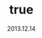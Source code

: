 ---
wip: "True"
id: "6689"
title:
  de: "Vergilbte Steinbockleder-Karte"
  en: "Timeworn Goatskin Map"
  fr: "Vieille carte en peau de bouquetin"
  ja: "古ぼけた地図G2"
  cn: "陈旧的山羊革地图"
  ko: "2등급 오래된 지도"
layout: treasuremap
page_type: guide
categories: "treasuremap"
instanceType: "treasuremap"
date: "2013.12.14"
patchNumber: "2.1"
patchName: "A Realm Awoken"
expac: "arr"
image: "/assets/img/content/klassen/Chocobo.webp"
terms:
    - term: "TreasureMaps"
    - term: "A Realm Awoken"
sortid: 2
order: 2
plvl: 50
slug: "vergilbte_steinbockleder_karte"
maxpartysize: 1
zones:
  - zonename: "Central Shroud"
    fullimage: "/assets/img/treasuremaps/Vergilbte Steinbockleder-Karte/Tiefer Wald.webp"
    subimage:
      - "/assets/img/treasuremaps/Vergilbte Steinbockleder-Karte/Tiefer Wald/A.webp"
      - "/assets/img/treasuremaps/Vergilbte Steinbockleder-Karte/Tiefer Wald/B.webp"
      - "/assets/img/treasuremaps/Vergilbte Steinbockleder-Karte/Tiefer Wald/C.webp"
  - zonename: "North Shroud"
    fullimage: "/assets/img/treasuremaps/Vergilbte Steinbockleder-Karte/Nordwald.webp"
    subimage:
      - "/assets/img/treasuremaps/Vergilbte Steinbockleder-Karte/Nordwald/A.webp"
      - "/assets/img/treasuremaps/Vergilbte Steinbockleder-Karte/Nordwald/B.webp"
      - "/assets/img/treasuremaps/Vergilbte Steinbockleder-Karte/Nordwald/C.webp"
  - zonename: "Middle La Noscea"
    fullimage: "/assets/img/treasuremaps/Vergilbte Steinbockleder-Karte/Zentrales La Noscea.webp"
    subimage:
      - "/assets/img/treasuremaps/Vergilbte Steinbockleder-Karte/Zentrales La Noscea/A.webp"
      - "/assets/img/treasuremaps/Vergilbte Steinbockleder-Karte/Zentrales La Noscea/B.webp"
      - "/assets/img/treasuremaps/Vergilbte Steinbockleder-Karte/Zentrales La Noscea/C.webp"
  - zonename: "Lower La Noscea"
    fullimage: "/assets/img/treasuremaps/Vergilbte Steinbockleder-Karte/Unteres La Noscea.webp"
    subimage:
      - "/assets/img/treasuremaps/Vergilbte Steinbockleder-Karte/Unteres La Noscea/A.webp"
      - "/assets/img/treasuremaps/Vergilbte Steinbockleder-Karte/Unteres La Noscea/B.webp"
      - "/assets/img/treasuremaps/Vergilbte Steinbockleder-Karte/Unteres La Noscea/C.webp"
  - zonename: "Eastern La Noscea"
    fullimage: "/assets/img/treasuremaps/Vergilbte Steinbockleder-Karte/Östliches La Noscea.webp"
    subimage:
      - "/assets/img/treasuremaps/Vergilbte Steinbockleder-Karte/Östliches La Noscea/A.webp"
      - "/assets/img/treasuremaps/Vergilbte Steinbockleder-Karte/Östliches La Noscea/B.webp"
      - "/assets/img/treasuremaps/Vergilbte Steinbockleder-Karte/Östliches La Noscea/C.webp"
  - zonename: "Western La Noscea"
    fullimage: "/assets/img/treasuremaps/Vergilbte Steinbockleder-Karte/Westliches La Noscea.webp"
    subimage:
      - "/assets/img/treasuremaps/Vergilbte Steinbockleder-Karte/Westliches La Noscea/A.webp"
      - "/assets/img/treasuremaps/Vergilbte Steinbockleder-Karte/Westliches La Noscea/B.webp"
      - "/assets/img/treasuremaps/Vergilbte Steinbockleder-Karte/Westliches La Noscea/C.webp"
  - zonename: "Upper La Noscea"
    fullimage: "/assets/img/treasuremaps/Vergilbte Steinbockleder-Karte/Oberes La Noscea.webp"
    subimage:
      - "/assets/img/treasuremaps/Vergilbte Steinbockleder-Karte/Oberes La Noscea/A.webp"
      - "/assets/img/treasuremaps/Vergilbte Steinbockleder-Karte/Oberes La Noscea/B.webp"
      - "/assets/img/treasuremaps/Vergilbte Steinbockleder-Karte/Oberes La Noscea/C.webp"
  - zonename: "Outer La Noscea"
    fullimage: "/assets/img/treasuremaps/Vergilbte Steinbockleder-Karte/Äußeres La Noscea.webp"
    subimage:
      - "/assets/img/treasuremaps/Vergilbte Steinbockleder-Karte/Äußeres La Noscea/A.webp"
      - "/assets/img/treasuremaps/Vergilbte Steinbockleder-Karte/Äußeres La Noscea/B.webp"
      - "/assets/img/treasuremaps/Vergilbte Steinbockleder-Karte/Äußeres La Noscea/C.webp"
  - zonename: "East Shroud"
    fullimage: "/assets/img/treasuremaps/Vergilbte Steinbockleder-Karte/Ostwald.webp"
    subimage:
      - "/assets/img/treasuremaps/Vergilbte Steinbockleder-Karte/Ostwald/A.webp"
      - "/assets/img/treasuremaps/Vergilbte Steinbockleder-Karte/Ostwald/B.webp"
      - "/assets/img/treasuremaps/Vergilbte Steinbockleder-Karte/Ostwald/C.webp"
  - zonename: "Western Thanalan"
    fullimage: "/assets/img/treasuremaps/Vergilbte Steinbockleder-Karte/Westliches Thanalan.webp"
    subimage:
      - "/assets/img/treasuremaps/Vergilbte Steinbockleder-Karte/Westliches Thanalan/A.webp"
      - "/assets/img/treasuremaps/Vergilbte Steinbockleder-Karte/Westliches Thanalan/B.webp"
      - "/assets/img/treasuremaps/Vergilbte Steinbockleder-Karte/Westliches Thanalan/C.webp"
  - zonename: "Central Thanalan"
    fullimage: "/assets/img/treasuremaps/Vergilbte Steinbockleder-Karte/Zentrales Thanalan.webp"
    subimage:
      - "/assets/img/treasuremaps/Vergilbte Steinbockleder-Karte/Zentrales Thanalan/A.webp"
      - "/assets/img/treasuremaps/Vergilbte Steinbockleder-Karte/Zentrales Thanalan/B.webp"
      - "/assets/img/treasuremaps/Vergilbte Steinbockleder-Karte/Zentrales Thanalan/C.webp"
  - zonename: "Eastern Thanalan"
    fullimage: "/assets/img/treasuremaps/Vergilbte Steinbockleder-Karte/Östliches Thanalan.webp"
    subimage:
      - "/assets/img/treasuremaps/Vergilbte Steinbockleder-Karte/Östliches Thanalan/A.webp"
      - "/assets/img/treasuremaps/Vergilbte Steinbockleder-Karte/Östliches Thanalan/B.webp"
      - "/assets/img/treasuremaps/Vergilbte Steinbockleder-Karte/Östliches Thanalan/C.webp"
  - zonename: "Southern Thanalan"
    fullimage: "/assets/img/treasuremaps/Vergilbte Steinbockleder-Karte/Südliches Thanalan.webp"
    subimage:
      - "/assets/img/treasuremaps/Vergilbte Steinbockleder-Karte/Südliches Thanalan/A.webp"
      - "/assets/img/treasuremaps/Vergilbte Steinbockleder-Karte/Südliches Thanalan/B.webp"
      - "/assets/img/treasuremaps/Vergilbte Steinbockleder-Karte/Südliches Thanalan/C.webp"
  - zonename: "Coerthas Central Highlands"
    fullimage: "/assets/img/treasuremaps/Vergilbte Steinbockleder-Karte/Zentrales Hochland von Coerthas.webp"
    subimage:
      - "/assets/img/treasuremaps/Vergilbte Steinbockleder-Karte/Zentrales Hochland von Coerthas/A.webp"
      - "/assets/img/treasuremaps/Vergilbte Steinbockleder-Karte/Zentrales Hochland von Coerthas/B.webp"
      - "/assets/img/treasuremaps/Vergilbte Steinbockleder-Karte/Zentrales Hochland von Coerthas/C.webp"
  - zonename: "South Shroud"
    fullimage: "/assets/img/treasuremaps/Vergilbte Steinbockleder-Karte/Südwald.webp"
    subimage:
      - "/assets/img/treasuremaps/Vergilbte Steinbockleder-Karte/Südwald/A.webp"
      - "/assets/img/treasuremaps/Vergilbte Steinbockleder-Karte/Südwald/B.webp"
      - "/assets/img/treasuremaps/Vergilbte Steinbockleder-Karte/Südwald/C.webp"
---